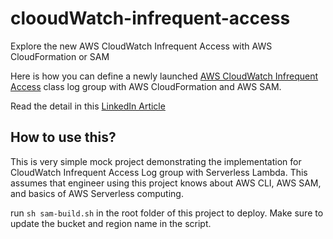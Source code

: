 # clooudWatch-infrequent-access
Explore the new AWS CloudWatch Infrequent Access with AWS CloudFormation or SAM

Here is how you can define a newly launched [AWS CloudWatch Infrequent Access](https://aws.amazon.com/blogs/aws/new-amazon-cloudwatch-log-class-for-infrequent-access-logs-at-a-reduced-price/) class log group with AWS CloudFormation and AWS SAM. 

Read the detail in this [LinkedIn Article]()

## How to use this?

This is very simple mock project demonstrating the implementation for CloudWatch Infrequent Access Log group with Serverless Lambda. This assumes that engineer using this project knows about AWS CLI, AWS SAM, and basics of AWS Serverless computing.

run `sh sam-build.sh` in the root folder of this project to deploy. Make sure to update the bucket and region name in the script.
